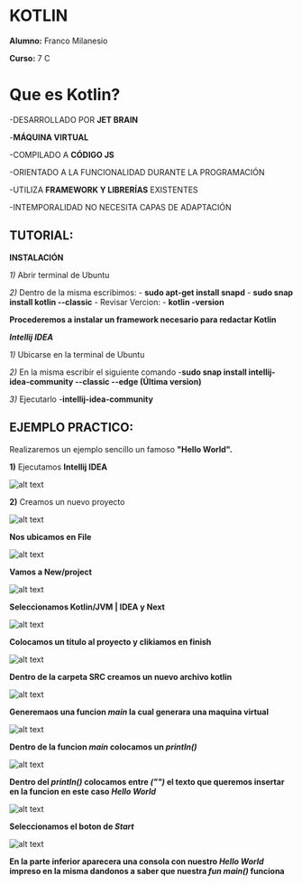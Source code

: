 # KOTLIN

**Alumno:** Franco Milanesio

**Curso:** 7 C 


# Que es Kotlin?

-DESARROLLADO POR **JET BRAIN**

-**MÁQUINA VIRTUAL**

-COMPILADO A **CÓDIGO JS**

-ORIENTADO A LA FUNCIONALIDAD DURANTE LA PROGRAMACIÓN

-UTILIZA **FRAMEWORK Y LIBRERÍAS** EXISTENTES

-INTEMPORALIDAD NO NECESITA CAPAS DE ADAPTACIÓN

## TUTORIAL:

**INSTALACIÓN**

*1)* Abrir terminal de Ubuntu

*2)* Dentro de la misma escribimos:
		- **sudo apt-get install snapd**
		- **sudo snap install kotlin --classic**
		- Revisar Vercion:
			- **kotlin -version**

**Procederemos a instalar un framework necesario para redactar Kotlin**

***Intellij IDEA***

*1)* Ubicarse en la terminal de Ubuntu

*2)* En la misma escribir el siguiente comando
	-**sudo snap install intellij-idea-community --classic --edge (Última version)**

*3)* Ejecutarlo
	-**intellij-idea-community**

## EJEMPLO PRACTICO:

Realizaremos un ejemplo sencillo un famoso **"Hello World".**

**1)** Ejecutamos **Intellij IDEA**


![alt text](./screen1.png)

**2)** Creamos un nuevo proyecto


![alt text](./screen2.png)


**Nos ubicamos en File**


![alt text](./screen3.png)

**Vamos a New/project**

![alt text](./screen4.png)

**Seleccionamos Kotlin/JVM | IDEA y Next**

![alt text](./screen5.png)

**Colocamos un titulo al proyecto y clikiamos en finish**

![alt text](./screen6.png)

**Dentro de la carpeta SRC creamos un nuevo archivo kotlin**

![alt text](./screen7.png)

**Generemaos una funcion ***main*** la cual generara una maquina virtual**

![alt text](./screen8.png)

**Dentro de la funcion ***main*** colocamos un ***println()*****

![alt text](./screen9.png)

**Dentro del ***println()*** colocamos entre ***("")*** el texto que queremos insertar en la funcion en este caso ***Hello World*****

![alt text](./screen10.png)

**Seleccionamos el boton de ***Start*****

![alt text](./screen11.png)

**En la parte inferior aparecera una consola con nuestro ***Hello World*** impreso en la misma dandonos a saber que nuestra ***fun main()*** funciona**
